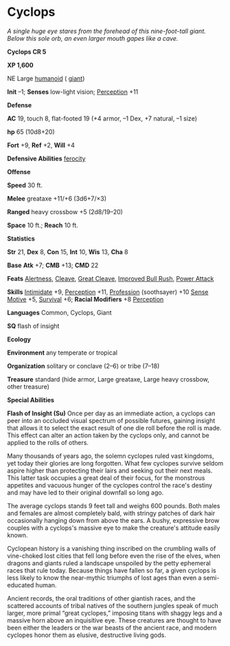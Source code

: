 # Cyclops

_A single huge eye stares from the forehead of this nine-foot-tall giant. Below this sole orb, an even larger mouth gapes like a cave._

**Cyclops CR 5**

**XP 1,600**

NE Large [humanoid](creatureTypes#_humanoid) ( [giant](creatureTypes#_giant-type))

**Init** –1; **Senses** low-light vision; [Perception](../skills/perception#_perception) +11

**Defense**

**AC** 19, touch 8, flat-footed 19 (+4 armor, –1 Dex, +7 natural, –1 size)

**hp** 65 (10d8+20)

**Fort** +9, **Ref** +2, **Will** +4

**Defensive Abilities** [ferocity](universalMonsterRules#_ferocity)

**Offense**

**Speed** 30 ft.

**Melee** greataxe +11/+6 (3d6+7/×3)

**Ranged** heavy crossbow +5 (2d8/19–20)

**Space** 10 ft.; **Reach** 10 ft.

**Statistics**

**Str** 21, **Dex** 8, **Con** 15, **Int** 10, **Wis** 13, **Cha** 8

**Base**  **Atk** +7; **CMB** +13; **CMD** 22

**Feats** [Alertness](../feats#_alertness), [Cleave](../feats#_cleave), [Great Cleave](../feats#_great-cleave), [Improved Bull Rush](../feats#_improved-bull-rush), [Power Attack](../feats#_power-attack)

**Skills** [Intimidate](../skills/intimidate#_intimidate) +9, [Perception](../skills/perception#_perception) +11, [Profession](../skills/profession#_profession) (soothsayer) +10 [Sense Motive](../skills/senseMotive#_sense-motive) +5, [Survival](../skills/survival#_survival) +6; **Racial Modifiers** +8 [Perception](../skills/perception#_perception)

**Languages** Common, Cyclops, Giant

**SQ** flash of insight

**Ecology**

**Environment** any temperate or tropical

**Organization** solitary or conclave (2–6) or tribe (7–18)

**Treasure** standard (hide armor, Large greataxe, Large heavy crossbow, other treasure)

**Special Abilities**

**Flash of Insight (Su)** Once per day as an immediate action, a cyclops can peer into an occluded visual spectrum of possible futures, gaining insight that allows it to select the exact result of one die roll before the roll is made. This effect can alter an action taken by the cyclops only, and cannot be applied to the rolls of others.

Many thousands of years ago, the solemn cyclopes ruled vast kingdoms, yet today their glories are long forgotten. What few cyclopes survive seldom aspire higher than protecting their lairs and seeking out their next meals. This latter task occupies a great deal of their focus, for the monstrous appetites and vacuous hunger of the cyclopes control the race's destiny and may have led to their original downfall so long ago.

The average cyclops stands 9 feet tall and weighs 600 pounds. Both males and females are almost completely bald, with stringy patches of dark hair occasionally hanging down from above the ears. A bushy, expressive brow couples with a cyclops's massive eye to make the creature's attitude easily known.

Cyclopean history is a vanishing thing inscribed on the crumbling walls of vine-choked lost cities that fell long before even the rise of the elves, when dragons and giants ruled a landscape unspoiled by the petty ephemeral races that rule today. Because things have fallen so far, a given cyclops is less likely to know the near-mythic triumphs of lost ages than even a semi-educated human.

Ancient records, the oral traditions of other giantish races, and the scattered accounts of tribal natives of the southern jungles speak of much larger, more primal “great cyclopes,” imposing titans with shaggy legs and a massive horn above an inquisitive eye. These creatures are thought to have been either the leaders or the war beasts of the ancient race, and modern cyclopes honor them as elusive, destructive living gods.

